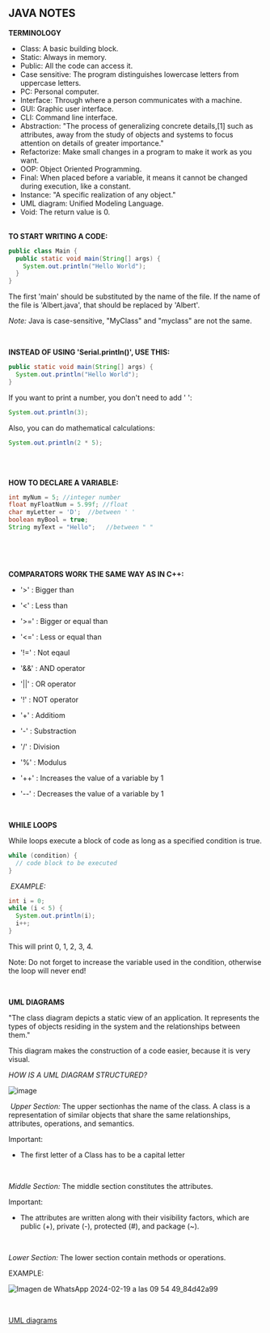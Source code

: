 ## JAVA NOTES

**TERMINOLOGY**
- Class: A basic building block. 
- Static: Always in memory.
- Public: All the code can access it.
- Case sensitive: The program distinguishes lowercase letters from uppercase letters.
- PC: Personal computer.
- Interface: Through where a person communicates with a machine.
- GUI: Graphic user interface.
- CLI: Command line interface.
- Abstraction: "The process of generalizing concrete details,[1] such as attributes, away from the study of objects and systems to focus attention on details of greater importance."
- Refactorize: Make small changes in a program to make it work as you want.
- OOP: Object Oriented Programming.
- Final: When placed before a variable, it means it cannot be changed during execution, like a constant.
- Instance: "A specific realization of any object."
- UML diagram: Unified Modeling Language.
- Void: The return value is 0.
‎ 

 ‎  
**TO START WRITING A CODE:**

```java
public class Main {
  public static void main(String[] args) {
    System.out.println("Hello World");
  }
}
```

The first 'main' should be substituted by the name of the file. If the name of the file is 'Albert.java', that should be replaced by 'Albert'.


*Note:* Java is case-sensitive, "MyClass" and "myclass" are not the same.
‎ 

 ‎  

**INSTEAD OF USING 'Serial.println()', USE THIS:**

```java
public static void main(String[] args) {
  System.out.println("Hello World");
}
```

If you want to print a number, you don't need to add ' ':

```java
System.out.println(3);
```

Also, you can do mathematical calculations:

```java
System.out.println(2 * 5);
```
‎ 

 ‎  
**HOW TO DECLARE A VARIABLE:**

```java
int myNum = 5; //integer number
float myFloatNum = 5.99f; //float
char myLetter = 'D';  //between ' '
boolean myBool = true;
String myText = "Hello";   //between " "
```
‎ 

 ‎  

**COMPARATORS WORK THE SAME WAY AS IN C++:**

- '>' : Bigger than

- '<' : Less than
  
- '>=' : Bigger or equal than

- '<=' : Less or equal than

- '!='  : Not eqaul

- '&&' : AND operator
  
- '||' : OR operator
  
- '!' : NOT operator

- '+' : Additiom

- '-' : Substraction

- '/' : Division

- '%' : Modulus

- '++' : Increases the value of a variable by 1

- '--' : Decreases the value of a variable by 1
‎ 

 ‎  

**WHILE LOOPS**

While loops execute a block of code as long as a specified condition is true.

```java
while (condition) {
  // code block to be executed
}
```
‎ 
*EXAMPLE:*

```java
int i = 0;
while (i < 5) {
  System.out.println(i);
  i++;
}
```

This will print 0, 1, 2, 3, 4.

Note: Do not forget to increase the variable used in the condition, otherwise the loop will never end!
‎ 

 ‎  

**UML DIAGRAMS**

"The class diagram depicts a static view of an application. It represents the types of objects residing in the system and the relationships between them."

This diagram makes the construction of a code easier, because it is very visual.

*HOW IS A UML DIAGRAM STRUCTURED?*
‎ 

![image](https://github.com/albertrenart/J25-programming/assets/144990839/366e7e05-8fde-4bf4-81bb-a5f84ccb6fde)
‎ 

‎ 
*Upper Section:* The upper sectionhas the name of the class. A class is a representation of similar objects that share the same relationships, attributes, operations, and semantics.

Important:

- The first letter of a Class has to be a capital letter
  
‎ 

*Middle Section:* The middle section constitutes the attributes.

Important:

- The attributes are written along with their visibility factors, which are public (+), private (-), protected (#), and package (~).
    
‎ 

*Lower Section:* The lower section contain methods or operations.


EXAMPLE:

![Imagen de WhatsApp 2024-02-19 a las 09 54 49_84d42a99](https://github.com/albertrenart/J25-programming/assets/144990839/54938222-69a3-4263-9977-e1e1cfe83d14)

‎ 


[UML diagrams](https://www.javatpoint.com/uml-class-diagram)





